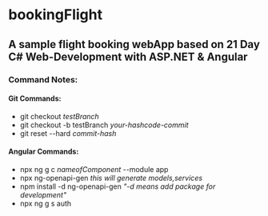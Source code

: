 # bookingFlight
## A sample flight booking webApp based on 21 Day C# Web-Development with ASP.NET &amp; Angular


### Command Notes:
#### Git Commands:
<ul>
  <li>git checkout <em>testBranch</em></li>
  <li>git checkout -b testBranch <em>your-hashcode-commit</em></li>
  <li>git reset --hard <em>commit-hash</em></li>
</ul>

#### Angular Commands:
<ul>
  <li>
      npx ng g c <em>nameofComponent</em> --module app 
  </li>
  <li>
      npx ng-openapi-gen <em>this will generate models,services</em>  
  </li>
  <li>
    npm install -d ng-openapi-gen <em>"-d means add package for development"</em>
  </li>
  <li>
      npx ng g s auth
  </li>
</ul>


